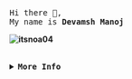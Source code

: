 <!-- Devamsh Awesome GitHub Profile -->
<div align="justify">

<!-- Profile -->
  <p align="left">
    <samp>
      <br>
        Hi there 👋,
      <br>
        My name is <strong>Devamsh Manoj</strong>
        <br>
<!--         I love the Web, AI, Penguins and Pandas... -->
      <b>
<!--       <br>
        <image src="https://readme-typing-svg.herokuapp.com/?width=700&lines=I%27m+addicted+to+Anime%2C+Programming+and+Retro+Games;What+you+guys+think+about+WEB+3%3F">
      <br> -->
    </samp>
        <p><img align="center" src="https://github-readme-streak-stats.herokuapp.com/?user=itsnoa04&" alt="itsnoa04" /></p>
  </p>

<br>

<details>
<summary><samp><b>More Info</b></samp></summary>

<h2></h2><br>

<!-- Contact Me -->
<p align="left">
  <samp>
    [<a href="https://twitter.com/itsNoa04">twitter</a>]
    [<a href="https://www.instagram.com/noa_dot_exe/">instagram</a>]
    [<a href="https://www.linkedin.com/in/devamsh-manoj-6ba0b81b8/">linkedin</a>]
    [<a href="https://dev.to/itsnoa04">dev.to</a>]
    [<a href="https://hashnode.com/@JustDeving">hashnode</a>]
    [<a href="mailto:itsdevamshmanoj@gmail.com">e-mail</a>]
  </samp>
</p>

</div>
